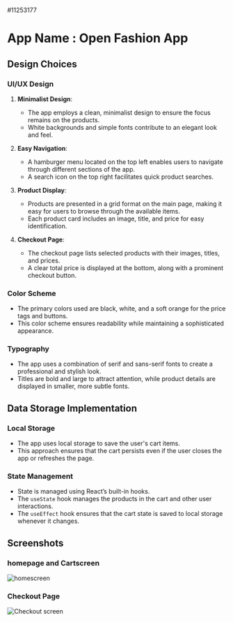 #11253177

# App Name : Open Fashion App

## Design Choices

### UI/UX Design

1. **Minimalist Design**:

   - The app employs a clean, minimalist design to ensure the focus remains on the products.
   - White backgrounds and simple fonts contribute to an elegant look and feel.

2. **Easy Navigation**:

   - A hamburger menu located on the top left enables users to navigate through different sections of the app.
   - A search icon on the top right facilitates quick product searches.

3. **Product Display**:

   - Products are presented in a grid format on the main page, making it easy for users to browse through the available items.
   - Each product card includes an image, title, and price for easy identification.

4. **Checkout Page**:
   - The checkout page lists selected products with their images, titles, and prices.
   - A clear total price is displayed at the bottom, along with a prominent checkout button.

### Color Scheme

- The primary colors used are black, white, and a soft orange for the price tags and buttons.
- This color scheme ensures readability while maintaining a sophisticated appearance.

### Typography

- The app uses a combination of serif and sans-serif fonts to create a professional and stylish look.
- Titles are bold and large to attract attention, while product details are displayed in smaller, more subtle fonts.

## Data Storage Implementation

### Local Storage

- The app uses local storage to save the user's cart items.
- This approach ensures that the cart persists even if the user closes the app or refreshes the page.

### State Management

- State is managed using React’s built-in hooks.
- The `useState` hook manages the products in the cart and other user interactions.
- The `useEffect` hook ensures that the cart state is saved to local storage whenever it changes.

## Screenshots

### homepage and Cartscreen

![homescreen](screenshoots/screenshot.1.jpg)

### Checkout Page

![Checkout screen](screenshoots/screenshot.2.jpg)

